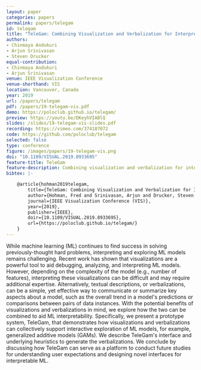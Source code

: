 ```yaml
---
layout: paper
categories: papers
permalink: papers/telegam
id: telegam
title: "TeleGam: Combining Visualization and Verbalization for Interpretable Machine Learning"
authors: 
- Chinmaya Andukuri
- Arjun Srinivasan
- Steven Drucker
equal-contribution:
- Chinmaya Andukuri
- Arjun Srinivasan
venue: IEEE Visualization Conference
venue-shorthand: VIS
location: Vancouver, Canada
year: 2019
url: /papers/telegam
pdf: /papers/19-telegam-vis.pdf
demo: https://poloclub.github.io/telegam/
preview: https://youtu.be/DKeyhVIABlQ
slides: /slides/19-telegam-vis-slides.pdf
recording: https://vimeo.com/374187072
code: https://github.com/poloclub/telegam
selected: false
type: conference
figure: /images/papers/19-telegam-vis.png
doi: "10.1109/VISUAL.2019.8933695"
feature-title: TeleGam
feature-description: Combining visualization and verbalization for interpretable machine learning
bibtex: |-

    @article{hohman2019telegam,
        title={TeleGam: Combining Visualization and Verbalization for Interpretable Machine Learning},
        author={Hohman, Fred and Srinivasan, Arjun and Drucker, Steven M.},
        journal={IEEE Visualization Conference (VIS)},
        year={2019},
        publisher={IEEE},
        doir={10.1109/VISUAL.2019.8933695},
        url={https://poloclub.github.io/telegam/}
    }
---
```


While machine learning (ML) continues to find success in solving previously-thought hard problems, interpreting and exploring ML models remains challenging.
Recent work has shown that visualizations are a powerful tool to aid debugging, analyzing, and interpreting ML models.
However, depending on the complexity of the model (e.g., number of features), interpreting these visualizations can be difficult and may require additional expertise.
Alternatively, textual descriptions, or verbalizations, can be a simple, yet effective way to communicate or summarize key aspects about a model, such as the overall trend in a model's predictions or comparisons between pairs of data instances.
With the potential benefits of visualizations and verbalizations in mind, we explore how the two can be combined to aid ML interpretability. 
Specifically, we present a prototype system, TeleGam, that demonstrates how visualizations and verbalizations can collectively support interactive exploration of ML models, for example, generalized additive models (GAMs).
We describe TeleGam's interface and underlying heuristics to generate the verbalizations.
We conclude by discussing how TeleGam can serve as a platform to conduct future studies for understanding user expectations and designing novel interfaces for interpretable ML.
